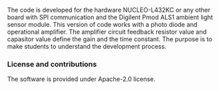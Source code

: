 The code is developed for the hardware NUCLEO-L432KC or any other board
with SPI communication and the Digilent Pmod ALS1 ambient light sensor module.
This version of code works with a photo diode and operational amplifier. The
amplifier circuit feedback resistor value and capasitor value define the
gain and the time constant. 
The purpose is to make students to understand the development process. 

### License and contributions
The software is provided under Apache-2.0 license. 